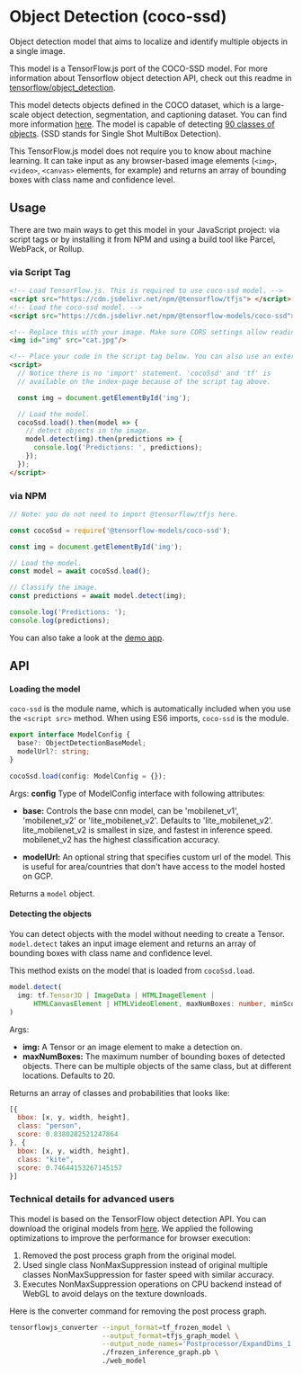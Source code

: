 # Object Detection (coco-ssd)

Object detection model that aims to localize and identify multiple objects in a single image.

This model is a TensorFlow.js port of the COCO-SSD model. For more information about Tensorflow object detection API, check out this readme in
[tensorflow/object_detection](https://github.com/tensorflow/models/blob/master/research/object_detection/README.md).

This model detects objects defined in the COCO dataset, which is a large-scale object detection, segmentation, and captioning dataset. You can find more information [here](http://cocodataset.org/#home). The model is capable of detecting [90 classes of objects](./src/classes.ts). (SSD stands for Single Shot MultiBox Detection).

This TensorFlow.js model does not require you to know about machine learning.
It can take input as any browser-based image elements (`<img>`, `<video>`, `<canvas>`
elements, for example) and returns an array of bounding boxes with class name and confidence level.

## Usage

There are two main ways to get this model in your JavaScript project: via script tags or by installing it from NPM and using a build tool like Parcel, WebPack, or Rollup.

### via Script Tag

```html
<!-- Load TensorFlow.js. This is required to use coco-ssd model. -->
<script src="https://cdn.jsdelivr.net/npm/@tensorflow/tfjs"> </script>
<!-- Load the coco-ssd model. -->
<script src="https://cdn.jsdelivr.net/npm/@tensorflow-models/coco-ssd"> </script>

<!-- Replace this with your image. Make sure CORS settings allow reading the image! -->
<img id="img" src="cat.jpg"/>

<!-- Place your code in the script tag below. You can also use an external .js file -->
<script>
  // Notice there is no 'import' statement. 'cocoSsd' and 'tf' is
  // available on the index-page because of the script tag above.

  const img = document.getElementById('img');

  // Load the model.
  cocoSsd.load().then(model => {
    // detect objects in the image.
    model.detect(img).then(predictions => {
      console.log('Predictions: ', predictions);
    });
  });
</script>
```

### via NPM

```js
// Note: you do not need to import @tensorflow/tfjs here.

const cocoSsd = require('@tensorflow-models/coco-ssd');

const img = document.getElementById('img');

// Load the model.
const model = await cocoSsd.load();

// Classify the image.
const predictions = await model.detect(img);

console.log('Predictions: ');
console.log(predictions);
```

You can also take a look at the [demo app](./demo).

## API

#### Loading the model
`coco-ssd` is the module name, which is automatically included when you use the `<script src>` method. When using ES6 imports, `coco-ssd` is the module.

```ts
export interface ModelConfig {
  base?: ObjectDetectionBaseModel;
  modelUrl?: string;
}

cocoSsd.load(config: ModelConfig = {});
```

Args:
**config** Type of ModelConfig interface with following attributes:
 - **base:** Controls the base cnn model, can be 'mobilenet_v1', 'mobilenet_v2' or 'lite_mobilenet_v2'. Defaults to 'lite_mobilenet_v2'.
 lite_mobilenet_v2 is smallest in size, and fastest in inference speed.
 mobilenet_v2 has the highest classification accuracy.

 - **modelUrl:** An optional string that specifies custom url of the model. This is useful for area/countries that don't have access to the model hosted on GCP.

Returns a `model` object.

#### Detecting the objects

You can detect objects with the model without needing to create a Tensor.
`model.detect` takes an input image element and returns an array of bounding boxes with class name and confidence level.

This method exists on the model that is loaded from `cocoSsd.load`.

```ts
model.detect(
  img: tf.Tensor3D | ImageData | HTMLImageElement |
      HTMLCanvasElement | HTMLVideoElement, maxNumBoxes: number, minScore:number
)
```

Args:

- **img:** A Tensor or an image element to make a detection on.
- **maxNumBoxes:** The maximum number of bounding boxes of detected objects. There can be multiple objects of the same class, but at different locations. Defaults to 20.

Returns an array of classes and probabilities that looks like:

```js
[{
  bbox: [x, y, width, height],
  class: "person",
  score: 0.8380282521247864
}, {
  bbox: [x, y, width, height],
  class: "kite",
  score: 0.74644153267145157
}]
```

### Technical details for advanced users

This model is based on the TensorFlow object detection API. You can download the original models from [here](https://github.com/tensorflow/models/blob/master/research/object_detection/g3doc/detection_model_zoo.md#coco-trained-models). We applied the following optimizations to improve the performance for browser execution:

  1. Removed the post process graph from the original model.
  2. Used single class NonMaxSuppression instead of original multiple classes NonMaxSuppression for faster speed with similar accuracy.
  3. Executes NonMaxSuppression operations on CPU backend instead of WebGL to avoid delays on the texture downloads.

Here is the converter command for removing the post process graph.

```sh
tensorflowjs_converter --input_format=tf_frozen_model \
                       --output_format=tfjs_graph_model \
                       --output_node_names='Postprocessor/ExpandDims_1,Postprocessor/Slice' \
                       ./frozen_inference_graph.pb \
                       ./web_model
```
